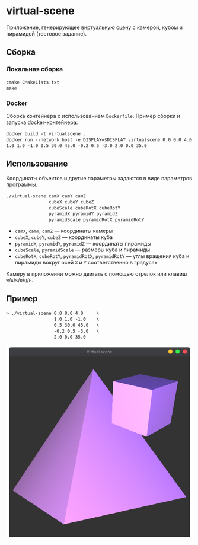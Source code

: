 # virtual-scene

Приложение, генерирующее виртуальную сцену с камерой, кубом и пирамидой (тестовое задание).

## Сборка

### Локальная сборка

```
cmake CMakeLists.txt
make
```

### Docker

Сборка контейнера с использованием `Dockerfile`. Пример сборки и запуска docker-контейнера:

```
docker build -t virtualscene .
docker run --network host -e DISPLAY=$DISPLAY virtualscene 0.0 0.0 4.0 1.0 1.0 -1.0 0.5 30.0 45.0 -0.2 0.5 -3.0 2.0 0.0 35.0
```

## Использование

Координаты объектов и другие параметры задаются в виде параметров программы.

```
./virtual-scene camX camY camZ
                cubeX cubeY cubeZ 
                cubeScale cubeRotX cubeRotY
                pyramidX pyramidY pyramidZ 
                pyramidScale pyramidRotX pyramidRotY
```

- `camX`, `camY`, `camZ` — координаты камеры
- `cubeX`, `cubeY`, `cubeZ` — координаты куба
- `pyramidX`, `pyramidY`, `pyramidZ` — координаты пирамиды
- `cubeScale`, `pyramidScale` — размеры куба и пирамиды
- `cubeRotX`, `cubeRotY`, `pyramidRotX`, `pyramidRotY` — углы вращения куба и пирамиды вокруг осей `X` и `Y` соответственно в градусах

Камеру в приложении можно двигать с помощью стрелок или клавиш `W`/`A`/`S`/`D`/`Q`/`E`.

## Пример

```
> ./virtual-scene 0.0 0.0 4.0     \
                  1.0 1.0 -1.0    \
                  0.5 30.0 45.0   \
                  -0.2 0.5 -3.0   \
                  2.0 0.0 35.0
```
![Example image](example/example.png)

